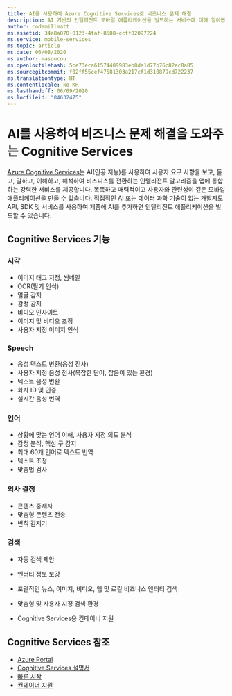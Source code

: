 ```yaml
---
title: AI를 사용하여 Azure Cognitive Services로 비즈니스 문제 해결
description: AI 기반의 인텔리전트 모바일 애플리케이션을 빌드하는 서비스에 대해 알아봅니다.
author: codemillmatt
ms.assetid: 34a8a070-0123-4faf-8588-ccff02097224
ms.service: mobile-services
ms.topic: article
ms.date: 06/08/2020
ms.author: masoucou
ms.openlocfilehash: 5ce73eca61574409983eb8de1d77b76c82ec8a85
ms.sourcegitcommit: f02ff55cef47581303a217cf1d310879cd722237
ms.translationtype: HT
ms.contentlocale: ko-KR
ms.lasthandoff: 06/09/2020
ms.locfileid: "84632475"
---
```

# <a name="cognitive-services-helps-to-solve-business-problems-by-using-ai"></a>AI를 사용하여 비즈니스 문제 해결을 도와주는 Cognitive Services

[Azure Cognitive Services](https://azure.microsoft.com/services/cognitive-services/)는 AI(인공 지능)를 사용하여 사용자 요구 사항을 보고, 듣고, 말하고, 이해하고, 해석하여 비즈니스를 전환하는 인텔리전트 알고리즘을 앱에 통합하는 강력한 서비스를 제공합니다. 똑똑하고 매력적이고 사용자와 관련성이 깊은 모바일 애플리케이션을 만들 수 있습니다. 직접적인 AI 또는 데이터 과학 기술이 없는 개발자도 API, SDK 및 서비스를 사용하여 제품에 AI를 추가하면 인텔리전트 애플리케이션을 빌드할 수 있습니다.

## <a name="cognitive-services-capabilities"></a>Cognitive Services 기능

### <a name="vision"></a>시각

- 이미지 태그 지정, 썸네일
- OCR(필기 인식)
- 얼굴 감지
- 감정 감지
- 비디오 인사이트
- 이미지 및 비디오 조정
- 사용자 지정 이미지 인식

### <a name="speech"></a>Speech

- 음성 텍스트 변환(음성 전사)
- 사용자 지정 음성 전사(복잡한 단어, 잡음이 있는 환경)
- 텍스트 음성 변환
- 화자 ID 및 인증
- 실시간 음성 번역

### <a name="language"></a>언어

- 상황에 맞는 언어 이해, 사용자 지정 의도 분석
- 감정 분석, 핵심 구 감지
- 최대 60개 언어로 텍스트 번역
- 텍스트 조정
- 맞춤법 검사

### <a name="decision"></a>의사 결정

- 콘텐츠 중재자
- 맞춤형 콘텐츠 전송
- 변칙 감지기

### <a name="search"></a>검색

- 자동 검색 제안 
- 엔터티 정보 보강
- 포괄적인 뉴스, 이미지, 비디오, 웹 및 로컬 비즈니스 엔터티 검색
- 맞춤형 및 사용자 지정 검색 환경

- Cognitive Services용 컨테이너 지원

##  <a name="cognitive-services-references"></a>Cognitive Services 참조

- [Azure Portal](https://portal.azure.com) 
- [Cognitive Services 설명서](/azure/cognitive-services/welcome)
- [빠른 시작](/azure/cognitive-services/cognitive-services-apis-create-account)
- [컨테이너 지원](/azure/cognitive-services/cognitive-services-container-support)